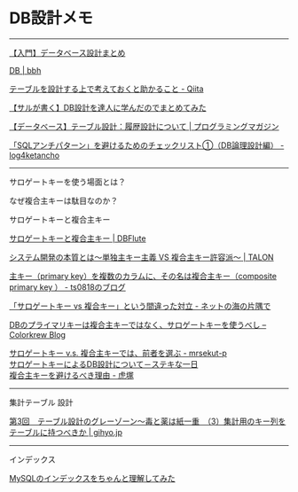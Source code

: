 # DB設計メモ

---

[【入門】データベース設計まとめ](https://qiita.com/KNR109/items/5d4a1954f3e8fd8eaae7)  

[DB | bbh](https://bbh.bz/category/database/)  

[テーブルを設計する上で考えておくと助かること - Qiita](https://qiita.com/Syn256/items/365438b1c25b09869383)  

[【サルが書く】DB設計を達人に学んだのでまとめてみた](https://zenn.dev/hajime_shoji/articles/9abaaa5d10264ea7412c)  

[【データベース】テーブル設計：履歴設計について | プログラミングマガジン](http://www.code-magagine.com/?p=14609)  

[「SQLアンチパターン」を避けるためのチェックリスト①（DB論理設計編） - log4ketancho](https://www.ketancho.net/entry/2018/03/07/080000)  

---

サロゲートキーを使う場面とは？

なぜ複合主キーは駄目なのか？

サロゲートキーと複合主キー

[サロゲートキーと複合主キー | DBFlute](http://dbflute.seasar.org/ja/manual/topic/dbdesign/surrogatekey.html)  

[システム開発の本質とは～単独主キー主義 VS 複合主キー許容派～ | TALON](https://talon.jp/info/345/)  

[主キー（primary key）を複数のカラムに、その名は複合主キー（composite primary key ） - ts0818のブログ](https://ts0818.hatenablog.com/entry/2017/02/04/162513)  

[「サロゲートキー vs 複合キー」という間違った対立 - ネットの海の片隅で](https://osa.hatenablog.com/entry/2014/03/19/180330)  

[DBのプライマリキーは複合主キーではなく、サロゲートキーを使うべし – Colorkrew Blog](https://blog.colorkrew.com/use_surrogatekey_is_primarykey_in_database/)  

[サロゲートキー v.s. 複合主キーでは、前者を選ぶ - mrsekut-p](https://scrapbox.io/mrsekut-p/%E3%82%B5%E3%83%AD%E3%82%B2%E3%83%BC%E3%83%88%E3%82%AD%E3%83%BC_v.s._%E8%A4%87%E5%90%88%E4%B8%BB%E3%82%AD%E3%83%BC%E3%81%A7%E3%81%AF%E3%80%81%E5%89%8D%E8%80%85%E3%82%92%E9%81%B8%E3%81%B6)  
[サロゲートキーによるDB設計について－ステキな一日](https://sutekina121.com/db-347-html/)  
[複合主キーを避けるべき理由 - 虎塚](https://torazuka.hatenablog.com/entry/20110713/pk)  

---

集計テーブル 設計

[第3回　テーブル設計のグレーゾーン～毒と薬は紙一重　（3）集計用のキー列をテーブルに持つべきか | gihyo.jp](https://gihyo.jp/dev/serial/01/sql_academy2/000303)  

---

インデックス

[MySQLのインデックスをちゃんと理解してみた](https://zenn.dev/hk_206/articles/ec5f4e347caff4#%E3%82%A4%E3%83%B3%E3%83%87%E3%83%83%E3%82%AF%E3%82%B9%E3%82%92%E8%B2%BC%E3%82%8B%E3%81%A8%E3%81%8D%E3%81%AE%E6%B3%A8%E6%84%8F%E7%82%B9)  

